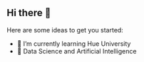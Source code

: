 ## Hi there 👋

Here are some ideas to get you started:

- 🌱 I’m currently learning Hue University
- 👯 Data Science and Artificial Intelligence

